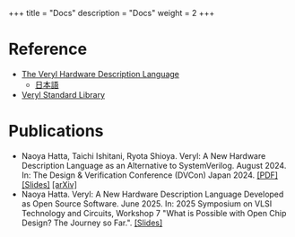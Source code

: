 +++
title = "Docs"
description = "Docs"
weight = 2
+++

# Reference

* [The Veryl Hardware Description Language](https://doc.veryl-lang.org/book/)
    * [日本語](https://doc.veryl-lang.org/book/ja/)
* [Veryl Standard Library](https://std.veryl-lang.org/)

# Publications

* Naoya Hatta, Taichi Ishitani, Ryota Shioya.
  Veryl: A New Hardware Description Language as an Alternative to SystemVerilog.
  August 2024. In: The Design & Verification Conference (DVCon) Japan 2024.
  [[PDF]](veryl_dvcon-jpn-2024.pdf) [[Slides]](veryl_dvcon-jpn-2024-slide.pdf) [[arXiv]](https://arxiv.org/abs/2411.12983)
* Naoya Hatta.
  Veryl: A New Hardware Description Language Developed as Open Source Software.
  June 2025. In: 2025 Symposium on VLSI Technology and Circuits, Workshop 7 "What is Possible with Open Chip Design? The Journey so Far.".
  [[Slides]](veryl_vlsi2025.pdf)
